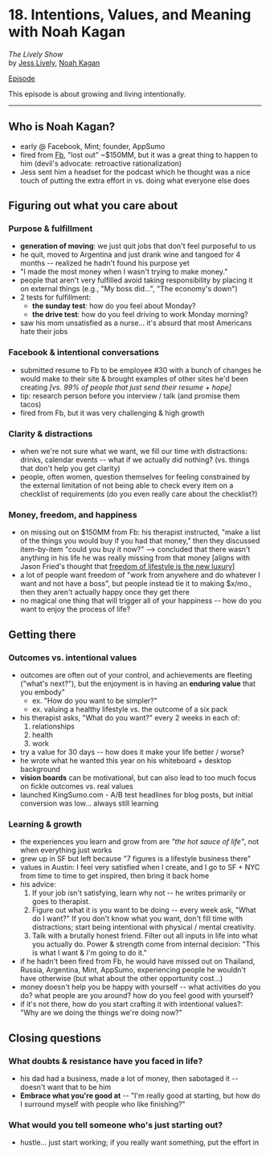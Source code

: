 # 18. Intentions, Values, and Meaning with Noah Kagan
*The Lively Show*<br>
by [Jess Lively](http://www.jesslively.com/), [Noah Kagan](http://noahkagan.com/)

[Episode](http://www.jesslively.com/noahkagan/)

This episode is about growing and living intentionally.

---

## Who is Noah Kagan?
- early @ Facebook, Mint; founder, AppSumo
- fired from [Fb](http://okdork.com/justlively), "lost out" ~$150MM, but it was a great thing to happen to him (devil's advocate: retroactive rationalization)
- Jess sent him a headset for the podcast which he thought was a nice touch of putting the extra effort in vs. doing what everyone else does

## Figuring out what you care about

### Purpose & fulfillment
- **generation of moving**: we just quit jobs that don't feel purposeful to us
- he quit, moved to Argentina and just drank wine and tangoed for 4 months -- realized he hadn't found his purpose yet
- "I made the most money when I wasn't trying to make money."
- people that aren't very fulfilled avoid taking responsibility by placing it on external things (e.g., "My boss did...", "The economy's down")
- 2 tests for fulfillment:
  - **the sunday test**: how do you feel about Monday?
  - **the drive test**: how do you feel driving to work Monday morning?
- saw his mom unsatisfied as a nurse... it's absurd that most Americans hate their jobs

### Facebook & intentional conversations
- submitted resume to Fb to be employee #30 with a bunch of changes he would make to their site & brought examples of other sites he'd been creating *[vs. 99% of people that just send their resume + hope]*
- tip: research person before you interview / talk (and promise them tacos)
- fired from Fb, but it was very challenging & high growth

### Clarity & distractions
- when we're not sure what we want, we fill our time with distractions: drinks, calendar events -- what if we actually did nothing? (vs. things that don't help you get clarity)
- people, often women, question themselves for feeling constrained by the external limitation of not being able to check every item on a checklist of requirements (do you even really care about the checklist?)

### Money, freedom, and happiness
- on missing out on $150MM from Fb: his therapist instructed, "make a list of the things you would buy if you had that money," then they discussed item-by-item "could you buy it now?" --> concluded that there wasn't anything in his life he was really missing from that money [aligns with Jason Fried's thought that [freedom of lifestyle is the new luxury](https://github.com/tedmiston/notes/blob/master/books/Remote.md#the-new-luxury)]
- a lot of people want freedom of "work from anywhere and do whatever I want and not have a boss", but people instead tie it to making $x/mo., then they aren't actually happy once they get there
- no magical one thing that will trigger all of your happiness -- how do you want to enjoy the process of life?

## Getting there

### Outcomes vs. intentional values
- outcomes are often out of your control, and achievements are fleeting ("what's next?"), but the enjoyment is in having an **enduring value** that you embody"
  - ex. "How do you want to be simpler?"
  - ex. valuing a healthy lifestyle vs. the outcome of a six pack
- his therapist asks, "What do you want?" every 2 weeks in each of:
  1. relationships
  2. health
  3. work
- try a value for 30 days -- how does it make your life better / worse?
- he wrote what he wanted this year on his whiteboard + desktop background
- **vision boards** can be motivational, but can also lead to too much focus on fickle outcomes vs. real values
- launched KingSumo.com - A/B test headlines for blog posts, but initial conversion was low... always still learning

### Learning & growth
- the experiences you learn and grow from are *"the hot sauce of life"*, not when everything just works
- grew up in SF but left because "7 figures is a lifestyle business there"
- values in Austin: I feel very satisfied when I create, and I go to SF + NYC from time to time to get inspired, then bring it back home
- his advice:
  1. If your job isn't satisfying, learn why not -- he writes primarily or goes to therapist.
  2. Figure out what it is you want to be doing -- every week ask, "What do I want?"  If you don't know what you want, don't fill time with distractions; start being intentional with physical / mental creativity.
  3. Talk with a brutally honest friend.  Filter out all inputs in life into what you actually do.  Power & strength come from internal decision: "This is what I want & I'm going to do it."
- if he hadn't been fired from Fb, he would have missed out on Thailand, Russia, Argentina, Mint, AppSumo, experiencing people he wouldn't have otherwise (but what about the other opportunity cost...)
- money doesn't help you be happy with yourself -- what activities do you do?  what people are you around?  how do you feel good with yourself?
- if it's not there, how do you start crafting it with intentional values?: "Why are we doing the things we're doing now?"

## Closing questions

### What doubts & resistance have you faced in life?
- his dad had a business, made a lot of money, then sabotaged it -- doesn't want that to be him
- **Embrace what you're good at** -- "I'm really good at starting, but how do I surround myself with people who like finishing?"

### What would you tell someone who's just starting out?
- hustle... just start working; if you really want something, put the effort in
